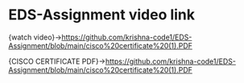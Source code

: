 # EDS-Assignment video link
{watch video}->https://github.com/krishna-code1/EDS-Assignment/blob/main/cisco%20certificate%20(1).PDF

{CISCO CERTIFICATE PDF}->https://github.com/krishna-code1/EDS-Assignment/blob/main/cisco%20certificate%20(1).PDF
